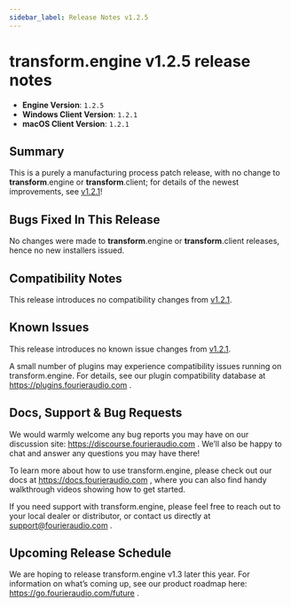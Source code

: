 ```yaml
---
sidebar_label: Release Notes v1.2.5
---
```


# transform.engine v1.2.5 release notes

- **Engine Version**: `1.2.5`
- **Windows Client Version**: `1.2.1`
- **macOS Client Version**: `1.2.1`

## Summary

This is a purely a manufacturing process patch release, with no change to **transform**.engine or **transform**.client; for details of the
newest improvements, see
[v1.2.1](v1-2-1.md)!

## Bugs Fixed In This Release

No changes were made to **transform**.engine or **transform**.client releases, hence no new installers issued.

## Compatibility Notes
This release introduces no compatibility changes from [v1.2.1](v1-2-1.md).

## Known Issues

This release introduces no known issue changes from [v1.2.1](v1-2-1.md).

A small number of plugins may experience compatibility issues running on transform.engine.
For details, see our plugin compatibility database at https://plugins.fourieraudio.com .

## Docs, Support & Bug Requests

We would warmly welcome any bug reports you may have on our discussion site:
https://discourse.fourieraudio.com . We’ll also be happy to chat and answer any questions you may
have there!

To learn more about how to use transform.engine, please check out our docs at
https://docs.fourieraudio.com , where you can also find handy walkthrough videos showing how to get
started.

If you need support with transform.engine, please feel free to reach out to your local dealer or
distributor, or contact us directly at support@fourieraudio.com .

## Upcoming Release Schedule

We are hoping to release transform.engine v1.3 later this year. For information on what’s
coming up, see our product roadmap here: https://go.fourieraudio.com/future .
